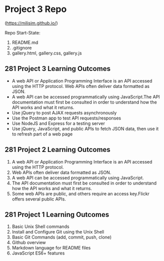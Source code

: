 # Project 3 Repo

(https://milisim.github.io/)

Repo Start-State:

1. README.md
2. .gitignore
3. gallery.html, gallery.css, gallery.js

## 281 Project 3 Learning Outcomes

- A web API or Application Programming Interface is an API accessed using the HTTP protocol. Web APIs often deliver data formatted as JSON.
- A web API can be accessed programmatically using JavaScript.The API documentation must first be consulted in order to understand how the API works and what it returns.
- Use jQuery to post AJAX requests asynchronously
- Use the Postman app to test API requests/responses
- Use NodeJS and Express for a testing server
- Use jQuery, JavaScript, and public APIs to fetch JSON data, then use it to refresh part of a web page

## 281 Project 2 Learning Outcomes

1. A web API or Application Programming Interface is an API
   accessed using the HTTP protocol.
2. Web APIs often deliver data formatted as JSON.
3. A web API can be accessed programmatically using JavaScript.
4. The API documentation must first be consulted in order to understand how the API works and what it returns.
5. Some web APIs are public, and others require an access key.Flickr offers several public APIs.

## 281 Project 1 Learning Outcomes

1. Basic Unix Shell commands
2. Install and Configure Git using the Unix Shell
3. Basic Git Commands (add, commit, push, clone)
4. Github overview
5. Markdown language for README files
6. JavaScript ES6+ features
